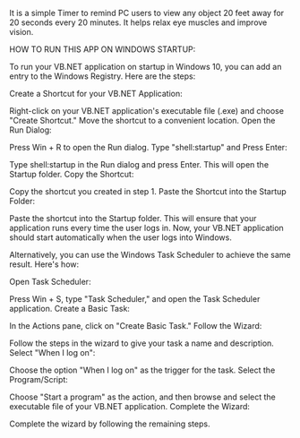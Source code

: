 It is a simple Timer to remind PC users to view any object 20 feet away for 20 seconds every 20 minutes. It helps relax eye muscles and improve vision.

HOW TO RUN THIS APP ON WINDOWS STARTUP:

To run your VB.NET application on startup in Windows 10, you can add an entry to the Windows Registry. Here are the steps:

Create a Shortcut for your VB.NET Application:

Right-click on your VB.NET application's executable file (.exe) and choose "Create Shortcut."
Move the shortcut to a convenient location.
Open the Run Dialog:

Press Win + R to open the Run dialog.
Type "shell:startup" and Press Enter:

Type shell:startup in the Run dialog and press Enter. This will open the Startup folder.
Copy the Shortcut:

Copy the shortcut you created in step 1.
Paste the Shortcut into the Startup Folder:

Paste the shortcut into the Startup folder. This will ensure that your application runs every time the user logs in.
Now, your VB.NET application should start automatically when the user logs into Windows.

Alternatively, you can use the Windows Task Scheduler to achieve the same result. Here's how:

Open Task Scheduler:

Press Win + S, type "Task Scheduler," and open the Task Scheduler application.
Create a Basic Task:

In the Actions pane, click on "Create Basic Task."
Follow the Wizard:

Follow the steps in the wizard to give your task a name and description.
Select "When I log on":

Choose the option "When I log on" as the trigger for the task.
Select the Program/Script:

Choose "Start a program" as the action, and then browse and select the executable file of your VB.NET application.
Complete the Wizard:

Complete the wizard by following the remaining steps.
